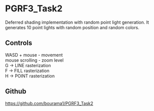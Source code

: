 # PGRF3_Task2
Deferred shading implementation with random point light generation.
It generates 10 point lights with random position and random colors.
## Controls
WASD + mouse - movement <br />
mouse scrolling - zoom level <br />
G -> LINE rasterization <br />
F -> FILL rasterization <br />
H -> POINT rasterization <br />
## Github
https://github.com/bourama1/PGRF3_Task2
